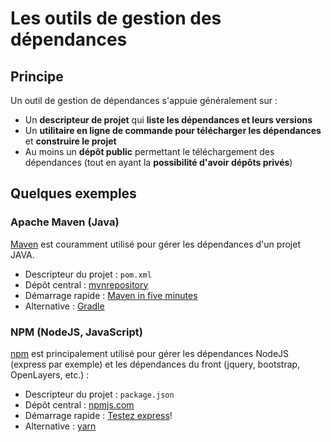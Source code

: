 # Les outils de gestion des dépendances

## Principe

Un outil de gestion de dépendances s'appuie généralement sur :

* Un **descripteur de projet** qui **liste les dépendances et leurs versions**
* Un **utilitaire en ligne de commande pour télécharger les dépendances** et **construire le projet**
* Au moins un **dépôt public** permettant le téléchargement des dépendances (tout en ayant la **possibilité d'avoir dépôts privés**)

## Quelques exemples

### Apache Maven (Java) 

[Maven](https://maven.apache.org/) est couramment utilisé pour gérer les dépendances d'un projet JAVA.

* Descripteur du projet : `pom.xml`
* Dépôt central : [mvnrepository](http://mvnrepository.com/)
* Démarrage rapide : [Maven in five minutes](https://maven.apache.org/guides/getting-started/maven-in-five-minutes.html)
* Alternative : [Gradle](https://gradle.org/)

### NPM (NodeJS, JavaScript) 

[npm](https://www.npmjs.com/) est principalement utilisé pour gérer les dépendances NodeJS (express par exemple) et les dépendances du front (jquery, bootstrap, OpenLayers, etc.) :

* Descripteur du projet : `package.json`
* Dépôt central : [npmjs.com](https://www.npmjs.com/)
* Démarrage rapide : [Testez express](https://www.npmjs.com/package/express)!
* Alternative : [yarn](https://yarnpkg.com/)
